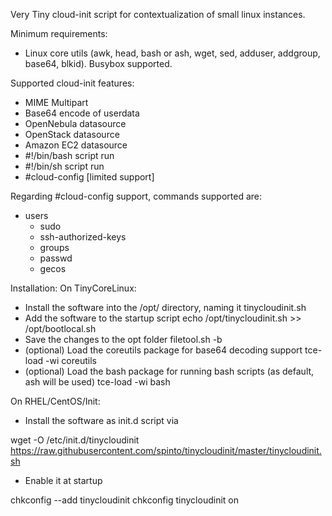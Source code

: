 Very Tiny cloud-init script for contextualization of small linux instances.

Minimum requirements:
 - Linux core utils (awk, head, bash or ash, wget, sed, adduser, addgroup, base64, blkid). Busybox supported.

Supported cloud-init features:
 - MIME Multipart
 - Base64 encode of userdata
 - OpenNebula datasource
 - OpenStack datasource
 - Amazon EC2 datasource
 - #!/bin/bash script run
 - #!/bin/sh script run
 - #cloud-config [limited support]

Regarding #cloud-config support, commands supported are:
 - users
   - sudo
   - ssh-authorized-keys
   - groups
   - passwd
   - gecos

Installation:
 On TinyCoreLinux:
   - Install the software into the /opt/ directory, naming it tinycloudinit.sh
   - Add the software to the startup script
 echo /opt/tinycloudinit.sh >> /opt/bootlocal.sh
   - Save the changes to the opt folder
 filetool.sh -b
   - (optional) Load the coreutils package for base64 decoding support
 tce-load -wi coreutils
   - (optional) Load the bash package for running bash scripts (as default, ash will be used)
 tce-load -wi bash

 On RHEL/CentOS/Init:
   - Install the software as init.d script via
 
 wget -O /etc/init.d/tinycloudinit https://raw.githubusercontent.com/spinto/tinycloudinit/master/tinycloudinit.sh

   - Enable it at startup
 
 chkconfig --add tinycloudinit
 chkconfig tinycloudinit on
